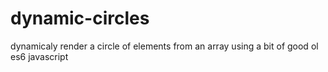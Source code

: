 # dynamic-circles
dynamicaly render a circle of elements from an array using a bit of good ol es6 javascript
